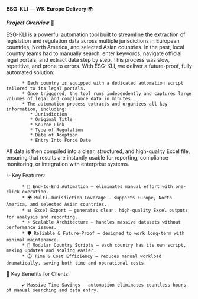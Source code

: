 𝐄𝐒𝐆-𝐊𝐋𝐈 — 𝐖𝐊 𝐄𝐮𝐫𝐨𝐩𝐞 𝐃𝐞𝐥𝐢𝐯𝐞𝐫𝐲 🌍

𝑷𝒓𝒐𝒋𝒆𝒄𝒕 𝑶𝒗𝒆𝒓𝒗𝒊𝒆𝒘 📖

ESG-KLI is a powerful automation tool built to streamline the extraction of legislation and regulation data across multiple jurisdictions in European countries, North America, 
and selected Asian countries. In the past, local country teams had to manually search, enter keywords, navigate official legal portals, and extract data step by step. This 
process was slow, repetitive, and prone to errors. 
With ESG-KLI, we deliver a future-proof, fully automated solution:

          * Each country is equipped with a dedicated automation script tailored to its legal portals.
          * Once triggered, the tool runs independently and captures large volumes of legal and compliance data in minutes.
          * The automation process extracts and organizes all key information, including:
             * Jurisdiction
             * Original Title
             * Source Link
             * Type of Regulation
             * Date of Adoption
             * Entry Into Force Date
All data is then compiled into a clear, structured, and high-quality Excel file, ensuring that results are instantly usable for reporting, compliance monitoring, or integration with enterprise systems.

✨ Key Features: 

          * 🔄 End-to-End Automation — eliminates manual effort with one-click execution.
          * 🌍 Multi-Jurisdiction Coverage — supports Europe, North America, and selected Asian countries.
          * 📊 Excel Export — generates clean, high-quality Excel outputs for analysis and reporting.
          * ⚡ Scalable Architecture — handles massive datasets without performance issues.
          * 🛡️ Reliable & Future-Proof — designed to work long-term with minimal maintenance.
          * 🧩 Modular Country Scripts — each country has its own script, making updates and scaling easier.
          * ⏱️ Time & Cost Efficiency — reduces manual workload dramatically, saving both time and operational costs.

🚀 Key Benefits for Clients:

          ✔ Massive Time Savings — automation eliminates countless hours of manual searching and data entry.
          
          
          
         
